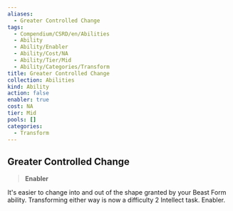 ```yaml
---
aliases:
  - Greater Controlled Change
tags:
  - Compendium/CSRD/en/Abilities
  - Ability
  - Ability/Enabler
  - Ability/Cost/NA
  - Ability/Tier/Mid
  - Ability/Categories/Transform
title: Greater Controlled Change
collection: Abilities
kind: Ability
action: false
enabler: true
cost: NA
tier: Mid
pools: []
categories:
  - Transform
---
```

## Greater Controlled Change  
>**Enabler**
  
It's easier to change into and out of the shape granted by your Beast Form ability. Transforming either way is now a difficulty 2 Intellect task. Enabler.